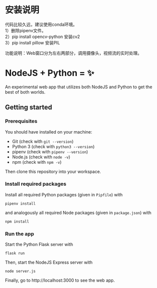 # 安装说明  
代码比较久远，建议使用conda环境。  
1）删除pipenv文件。  
2）pip install opencv-python   安装cv2  
3）pip install pillow  安装PIL   

功能说明：Web窗口分为左右两部分，调用摄像头，视频流的实时处理。   


# NodeJS + Python = :sparkles: 

An experimental web app that utilizes both NodeJS and Python to get the best of both worlds.

## Getting started

### Prerequisites

You should have installed on your machine:
- Git (check with `git --version`)
- Python 3 (check with `python3 --version`)
- pipenv (check with `pipenv --version`)
- Node.js (check with `node -v`)
- npm (check with `npm -v`)

Then clone this repository into your workspace.

### Install required packages

Install all required Python packages (given in `Pipfile`) with
```
pipenv install
```
and analogously all required Node packages (given in `package.json`) with
```
npm install
```

### Run the app

Start the Python Flask server with
```
flask run
```
Then, start the NodeJS Express server with
```
node server.js
```
Finally, go to http://localhost:3000 to see the web app.
